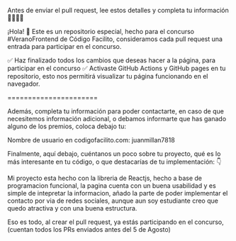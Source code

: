 Antes de enviar el pull request, lee estos detalles y completa tu información 🚨🚨🚨🚨

¡Hola! 👋 Este es un repositorio especial, hecho para el concurso #VeranoFrontend de Código Facilito, consideramos cada pull request una entrada para participar en el concurso.

✅ Haz finalizado todos los cambios que deseas hacer a la página, para participar en el concurso
✅ Activaste GitHub Actions y GitHub pages en tu repositorio, esto nos permitirá visualizar tu página funcionando en el navegador.


======================

Además, completa tu información para poder contactarte, en caso de que necesitemos información adicional, o debamos informarte que has ganado alguno de los premios, coloca debajo tu:

Nombre de usuario en codigofacilito.com: juanmillan7818

Finalmente, aquí debajo, cuéntanos un poco sobre tu proyecto, qué es lo más interesante en tu código, o que destacarías de tu implementación: 👇

Mi proyecto esta hecho con la libreria de Reactjs, hecho a base de programacion funcional, la pagina
cuenta con un buena usabilidad y es simple de intepretar la informacion, añado la parte de 
poder implementar el contacto por via de redes sociales, aunque aun soy estudiante creo
que quedo atractiva y con una buena estructura.

Eso es todo, al crear el pull request, ya estás participando en el concurso, (cuentan todos los PRs enviados antes del 5 de Agosto)